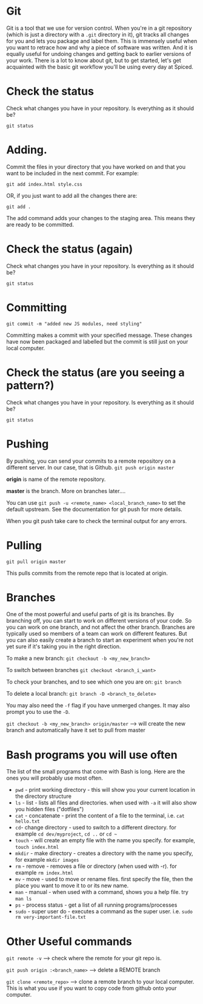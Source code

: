 # Git

Git is a tool that we use for version control. When you're in a git repository (which is just a directory with a ```.git``` directory in it), git tracks all changes for you and lets you package and label them. This is immensely useful when you want to retrace how and why a piece of software was written. And it is equally useful for undoing changes and getting back to earlier versions of your work. There is a lot to know about git, but to get started, let's get acquainted with the basic git workflow you'll be using every day at Spiced.

# Check the status
Check what changes you have in your repository. Is everything as it should be?

```git status```

# Adding.
Commit the files in your directory that you have worked on and that you want to be included in the next commit. For example:

```git add index.html style.css```

OR, if you just want to add all the changes there are:

```git add .```

The add command adds your changes to the staging area. This means they are ready to be committed.

# Check the status (again)
Check what changes you have in your repository. Is everything as it should be?

```git status```

# Committing
```git commit -m "added new JS modules, need styling"```

Committing makes a commit with your specified message. These changes have now been packaged and labelled but the commit is still just on your local computer.

# Check the status (are you seeing a pattern?)

Check what changes you have in your repository. Is everything as it should be?

```git status```

# Pushing
By pushing, you can send your commits to a remote repository on a different server. In our case, that is Github. ```git push origin master```

**origin** is name of the remote repository.

**master** is the branch. More on branches later....

You can use ```git push -u <remote_name> <local_branch_name>``` to set the default upstream. See the documentation for git push for more details.

When you git push take care to check the terminal output for any errors.

# Pulling
```git pull origin master```

This pulls commits from the remote repo that is located at origin.

# Branches
One of the most powerful and useful parts of git is its branches. By branching off, you can start to work on different versions of your code. So you can work on one branch, and not affect the other branch. Branches are typically used so members of a team can work on different features. But you can also easily create a branch to start an experiment when you're not yet sure if it's taking you in the right direction.

To make a new branch:
```git checkout -b <my_new_branch>```

To switch between branches
```git checkout <branch_i_want>```

To check your branches, and to see which one you are on:
```git branch```

To delete a local branch:
```git branch -D <branch_to_delete>```

You may also need the ```-f``` flag if you have unmerged changes. It may also prompt you to use the ```-D```.

```git checkout -b <my_new_branch> origin/master``` --> will create the new branch and automatically have it set to pull from master

# Bash programs you will use often
The list of the small programs that come with Bash is long. Here are the ones you will probably use most often.

- ```pwd``` - print working directory - this will show you your current location in the directory structure
- ```ls``` - list - lists all files and directories. when used with ```-a``` it will also show you hidden files ("dotfiles")
- ```cat``` - concatenate - print the content of a file to the terminal, i.e. ```cat hello.txt```
- ```cd```- change directory - used to switch to a different directory. for example ```cd dev/myproject```, ```cd ..``` or ```cd ~```
- ```touch``` - will create an empty file with the name you specify. for example, ```touch index.html```
- ```mkdir``` - make directory - creates a directory with the name you specify, for example ```mkdir images```
- ```rm``` - remove - removes a file or directory (when used with -r). for example ```rm index.html```
- ```mv``` - move - used to move or rename files. first specify the file, then the place you want to move it to or its new name.
- ```man``` - manual - when used with a command, shows you a help file. try ```man ls```
- ```ps``` - process status - get a list of all running programs/processes
- ```sudo``` - super user do - executes a command as the super user. i.e. ```sudo rm very-important-file.txt```

# Other Useful commands
```git remote -v``` --> check where the remote for your git repo is.

```git push origin :<branch_name>``` --> delete a REMOTE branch

```git clone <remote_repo>``` --> clone a remote branch to your local computer. This is what you use if you want to copy code from github onto your computer.
